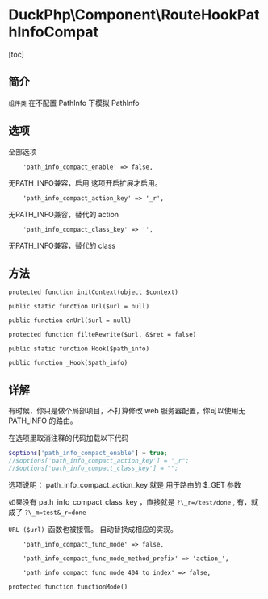 # DuckPhp\Component\RouteHookPathInfoCompat
[toc]


## 简介
`组件类` 在不配置 PathInfo 下模拟 PathInfo 

## 选项
全部选项

        'path_info_compact_enable' => false,
无PATH_INFO兼容，启用
这项开启扩展才启用。

        'path_info_compact_action_key' => '_r',
无PATH_INFO兼容，替代的 action

        'path_info_compact_class_key' => '',
无PATH_INFO兼容，替代的 class

## 方法

    protected function initContext(object $context)
    
    public static function Url($url = null)
    
    public function onUrl($url = null)
    
    protected function filteRewrite($url, &$ret = false)
    
    public static function Hook($path_info)
    
    public function _Hook($path_info)



## 详解

有时候，你只是做个局部项目，不打算修改 web 服务器配置，你可以使用无 PATH_INFO 的路由。

在选项里取消注释的代码加载以下代码

```php
$options['path_info_compact_enable'] = true;
//$options['path_info_compact_action_key'] = "_r";
//$options['path_info_compact_class_key'] = "";
```
选项说明： path_info_compact_action_key 就是 用于路由的 $\_GET 参数

如果没有 path_info_compact_class_key ，直接就是  `?\_r=/test/done` ,  有，就成了 `?\_m=test&_r=done`

`URL ($url) `函数也被接管。 自动替换成相应的实现。





        'path_info_compact_func_mode' => false,

        'path_info_compact_func_mode_method_prefix' => 'action_',

        'path_info_compact_func_mode_404_to_index' => false,

    protected function functionMode()

